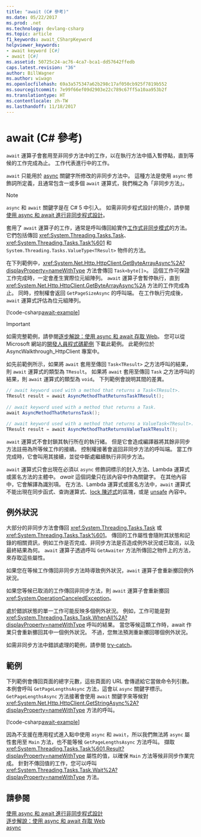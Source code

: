 ```yaml
---
title: "await (C# 參考)"
ms.date: 05/22/2017
ms.prod: .net
ms.technology: devlang-csharp
ms.topic: article
f1_keywords: await_CSharpKeyword
helpviewer_keywords:
- await keyword [C#]
- await [C#]
ms.assetid: 50725c24-ac76-4ca7-bca1-dd57642ffedb
caps.latest.revision: "36"
author: BillWagner
ms.author: wiwagn
ms.openlocfilehash: 69a3a575347a62b298c17af050cb925f7819b552
ms.sourcegitcommit: 7e99f66ef09d2903e22c789c67ff5a10aa953b2f
ms.translationtype: HT
ms.contentlocale: zh-TW
ms.lasthandoff: 11/18/2017
---
```

# <a name="await-c-reference"></a>await (C# 參考)
`await` 運算子會套用至非同步方法中的工作，以在執行方法中插入暫停點，直到等候的工作完成為止。 工作代表進行中的工作。  
  
`await` 只能用於 [async](../../../csharp/language-reference/keywords/async.md) 關鍵字所修改的非同步方法中。 這種方法是使用 `async` 修飾詞所定義，且通常包含一或多個 `await` 運算式，我們稱之為「非同步方法」。  
  
> [!NOTE]
>  `async` 和 `await` 關鍵字是在 C# 5 中引入。 如需非同步程式設計的簡介，請參閱[使用 async 和 await 進行非同步程式設計](../../../csharp/programming-guide/concepts/async/index.md)。  
  
套用了 `await` 運算子的工作，通常是呼叫傳回給實作[工作式非同步模式](../../../standard/asynchronous-programming-patterns/task-based-asynchronous-pattern-tap.md)的方法。 它們包括傳回 <xref:System.Threading.Tasks.Task>、<xref:System.Threading.Tasks.Task%601> 和 `System.Threading.Tasks.ValueType<TResult>` 物件的方法。  

  
 在下列範例中，<xref:System.Net.Http.HttpClient.GetByteArrayAsync%2A?displayProperty=nameWithType> 方法會傳回 `Task<byte[]>`。 這個工作可保證工作完成時，一定會產生實際位元組陣列。 `await` 運算子會暫停執行，直到 <xref:System.Net.Http.HttpClient.GetByteArrayAsync%2A> 方法的工作完成為止。 同時，控制權會返回 `GetPageSizeAsync` 的呼叫端。 在工作執行完成後，`await` 運算式評估為位元組陣列。  

[!code-csharp[await-example](../../../../samples/snippets/csharp/language-reference/keywords/await/await1.cs)]  

> [!IMPORTANT]
>  如需完整範例，請參閱[逐步解說：使用 async 和 await 存取 Web](../../../csharp/programming-guide/concepts/async/walkthrough-accessing-the-web-by-using-async-and-await.md)。 您可以從 Microsoft 網站的[開發人員程式碼範例](http://go.microsoft.com/fwlink/?LinkID=255191) 下載此範例。 此範例位於 AsyncWalkthrough_HttpClient 專案中。  
  
如先前範例所示，如果將 `await` 套用至傳回 `Task<TResult>` 之方法呼叫的結果，則 `await` 運算式的類型為 `TResult`。 如果將 `await` 套用至傳回 `Task` 之方法呼叫的結果，則 `await` 運算式的類型為 `void`。 下列範例會說明其間的差異。  
  
```csharp  
// await keyword used with a method that returns a Task<TResult>.  
TResult result = await AsyncMethodThatReturnsTaskTResult();  
  
// await keyword used with a method that returns a Task.  
await AsyncMethodThatReturnsTask();  

// await keyword used with a method that returns a ValueTask<TResult>.
TResult result = await AsyncMethodThatReturnsValueTaskTResult();
```  
  
`await` 運算式不會封鎖其執行所在的執行緒。 但是它會造成編譯器將其餘非同步方法註冊為所等候工作的接續。 控制權接著會返回非同步方法的呼叫端。 當工作完成時，它會叫用其接續，並從中斷處繼續執行非同步方法。  
  
`await` 運算式只會出現在必須以 `async` 修飾詞標示的封入方法、Lambda 運算式或匿名方法的主體中。 *await* 這個詞彙只在該內容中作為關鍵字。 在其他內容中，它會解譯為識別項。 在方法、Lambda 運算式或匿名方法中，`await` 運算式不能出現在同步函式、查詢運算式、[lock 陳述式](../../../csharp/language-reference/keywords/lock-statement.md)的區塊，或是 [unsafe](../../../csharp/language-reference/keywords/unsafe.md) 內容中。  
  
## <a name="exceptions"></a>例外狀況  
大部分的非同步方法會傳回 <xref:System.Threading.Tasks.Task> 或 <xref:System.Threading.Tasks.Task%601>。 傳回的工作屬性會隨附其狀態和記錄的相關資訊，例如工作是否完成、非同步方法是否造成例外狀況或已取消，以及最終結果為何。 `await` 運算子透過呼叫 `GetAwaiter` 方法所傳回之物件上的方法，來存取這些屬性。  
  
如果您在等候工作傳回非同步方法時導致例外狀況，`await` 運算子會重新擲回例外狀況。  
  
如果您等候已取消的工作傳回非同步方法，則 `await` 運算子會重新擲回 <xref:System.OperationCanceledException>。  
  
處於錯誤狀態的單一工作可能反映多個例外狀況。 例如，工作可能是對 <xref:System.Threading.Tasks.Task.WhenAll%2A?displayProperty=nameWithType> 呼叫的結果。 當您等候這類工作時，await 作業只會重新擲回其中一個例外狀況。 不過，您無法預測重新擲回哪個例外狀況。  
  
如需非同步方法中錯誤處理的範例，請參閱 [try-catch](../../../csharp/language-reference/keywords/try-catch.md)。  
  
## <a name="example"></a>範例  
下列範例會傳回頁面的總字元數，這些頁面的 URL 會傳遞給它當做命令列引數。 本例會呼叫 `GetPageLengthsAsync` 方法，這會以 `async` 關鍵字標示。 `GetPageLengthsAsync` 方法接著會使用 `await` 關鍵字來等候對 <xref:System.Net.Http.HttpClient.GetStringAsync%2A?displayProperty=nameWithType> 方法的呼叫。  

[!code-csharp[await-example](../../../../samples/snippets/csharp/language-reference/keywords/await/await2.cs)]  

因為不支援在應用程式進入點中使用 `async` 和 `await`，所以我們無法將 `async` 屬性套用至 `Main` 方法，也不能等候 `GetPageLengthsAsync` 方法呼叫。 擷取 <xref:System.Threading.Tasks.Task%601.Result?displayProperty=nameWithType> 屬性的值，以確保 `Main` 方法等候非同步作業完成。 針對不傳回值的工作，您可以呼叫 <xref:System.Threading.Tasks.Task.Wait%2A?displayProperty=nameWithType> 方法。 

## <a name="see-also"></a>請參閱  
[使用 async 和 await 進行非同步程式設計](../../../csharp/programming-guide/concepts/async/index.md)   
[逐步解說：使用 async 和 await 存取 Web](../../../csharp/programming-guide/concepts/async/walkthrough-accessing-the-web-by-using-async-and-await.md)   
[async](../../../csharp/language-reference/keywords/async.md)
